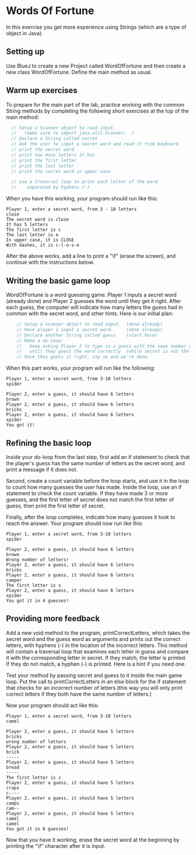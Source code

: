 # Words Of Fortune

In this exercise you get more experience using Strings (which are a type of object in Java).

## Setting up

Use BlueJ to create a new Project called WordOfFortune and then create a new class WordOfFortune. Define the main method as usual.

## Warm up exercises

To prepare for the main part of the lab, practice working with the common String methods by completing the following short exercises at the top of the main method:

```java
  // Setup a Scanner object to read input.
  //   (make sure to import java.util.Scanner;  )
  // Declare a String called secret
  // Ask the user to input a secret word and read it from keyboard
  // print the secret word
  // print how many letters it has
  // print the first letter
  // print the last letter
  // print the secret word in upper case

  // use a traversal loop to print each letter of the word 
  //    separated by hyphens (-)
```

When you have this working, your program should run like this:

```text
Player 1, enter a secret word, from 3 - 10 letters
close
The secret word is close
It has 5 letters
The first letter is c
The last letter is e
In upper case, it is CLOSE
With dashes, it is c-l-o-s-e
```

After the above works, add a line to print a "\f" (erase the screen), and continue with the instructions below.

## Writing the basic game loop

WordOfFortune is a word guessing game. Player 1 inputs a secret word (already done) and Player 2 guesses the word until they get it right. After each guess, the computer will indicate how many letters the guess had in common with the secret word, and other hints. Here is our initial plan:

```java
    // Setup a scanner object to read input.  (done already)
    // Have player 1 input a secret word.     (done already)
    // Declare another String called guess    (start here)
    // Make a do-loop:  
    //   Keep asking Player 2 to type in a guess with the same number of letters as secret 
    //   until they guess the word correctly  (while secret is not the same as guess)
    // Once they guess it right, say so and we're done.
```

When this part works, your program will run like the following:

```text
Player 1, enter a secret word, from 3-10 letters
spider

Player 2, enter a guess, it should have 6 letters
brown
Player 2, enter a guess, it should have 6 letters
bricks
Player 2, enter a guess, it should have 6 letters
spider
You got it! 
```

## Refining the basic loop

Inside your do-loop from the last step, first add an if statement to check that the player's guess has the same number of letters as the secret word, and  print a message if it does not.

Second, create a count variable before the loop starts, and use it in the loop to count how many guesses the user has made. Inside the loop, use an if statement to check the count variable. If they have made 3 or more guesses, and the first letter of secret does not match the first letter of guess, then print the first letter of secret.

Finally, after the loop completes, indicate how many guesses it took to reach the answer. Your program should now run like this:

```text
Player 1, enter a secret word, from 3-10 letters
spider

Player 2, enter a guess, it should have 6 letters
brown
Wrong number of letters!
Player 2, enter a guess, it should have 6 letters
bricks
Player 2, enter a guess, it should have 6 letters
camper
The first letter is s
Player 2, enter a guess, it should have 6 letters
spider
You got it in 4 guesses! 
```

## Providing more feedback

Add a new void method to the program, printCorrectLetters, which takes the secret word and the guess word as arguments and prints out the correct letters, with hyphens (-) in the location of the incorrect letters. This method will contain a traversal loop that examines each letter in guess and compare it with the corresponding letter in secret. If they match, the letter is printed. If they do not match, a hyphen (-) is printed. Here is a hint if you need one.

Test your method by passing secret and guess to it inside the main game loop. Put the call to printCorrectLetters in an else block for the if statement that checks for an incorrect number of letters (this way you will only print correct letters if they both have the same number of letters.)

Now your program should act like this:

```text
Player 1, enter a secret word, from 3-10 letters
camel

Player 2, enter a guess, it should have 5 letters
bricks
wrong number of letters
Player 2, enter a guess, it should have 5 letters
brick
-----
Player 2, enter a guess, it should have 5 letters
bread
-----
The first letter is c
Player 2, enter a guess, it should have 5 letters
craps
c----
Player 2, enter a guess, it should have 5 letters
camps
cam--
Player 2, enter a guess, it should have 5 letters
camel
camel
You got it in 6 guesses!
```

Now that you have it working, erase the secret word at the beginning by printing the "\f" character after it is input.
